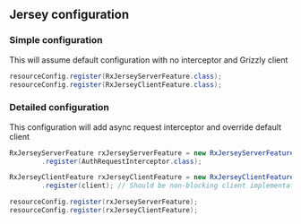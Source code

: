 ## Jersey configuration 
### Simple configuration
This will assume default configuration with no interceptor and Grizzly client
```java
resourceConfig.register(RxJerseyServerFeature.class);
resourceConfig.register(RxJerseyClientFeature.class);
```

### Detailed configuration
This configuration will add async request interceptor and override default client
```java
RxJerseyServerFeature rxJerseyServerFeature = new RxJerseyServerFeature()
        .register(AuthRequestInterceptor.class);

RxJerseyClientFeature rxJerseyClientFeature = new RxJerseyClientFeature()
        .register(client); // Should be non-blocking client implementation

resourceConfig.register(rxJerseyServerFeature);
resourceConfig.register(rxJerseyClientFeature);
```